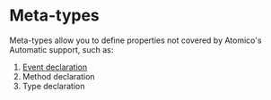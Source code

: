 # Meta-types

Meta-types allow you to define properties not covered by Atomico's Automatic support, such as:

1. [Event declaration](declare-meta-types-to-the-component.md)
2. Method declaration
3. Type declaration

